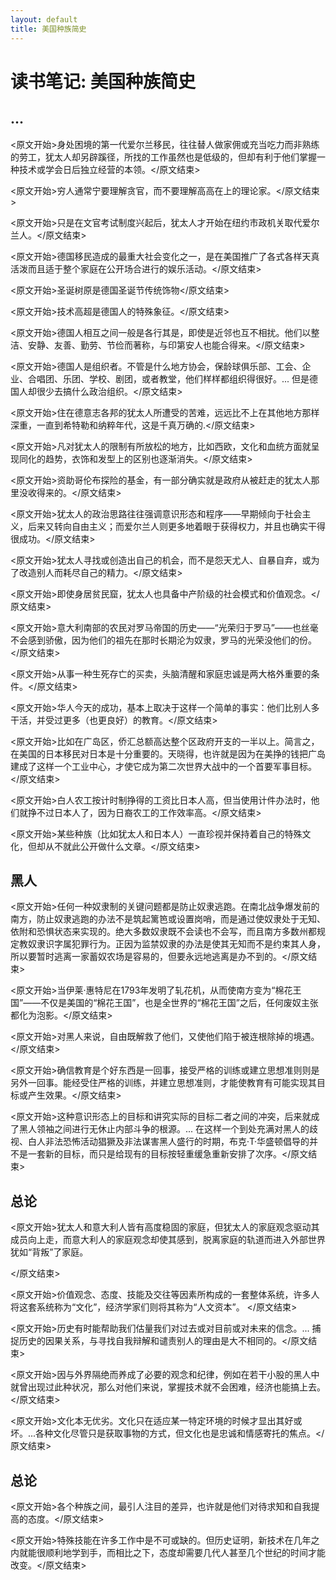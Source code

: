 ```yaml
---
layout: default
title: 美国种族简史
---
```


# 读书笔记: 美国种族简史


## ...

<原文开始>身处困境的第一代爱尔兰移民，往往替人做家佣或充当吃力而非熟练的劳工，犹太人却另辟蹊径，所找的工作虽然也是低级的，但却有利于他们掌握一种技术或学会日后独立经营的本领。</原文结束>

<原文开始>穷人通常宁要理解贪官，而不要理解高高在上的理论家。</原文结束>

<原文开始>只是在文官考试制度兴起后，犹太人才开始在纽约市政机关取代爱尔兰人。</原文结束>

<原文开始>德国移民造成的最重大社会变化之一，是在美国推广了各式各样天真活泼而且适于整个家庭在公开场合进行的娱乐活动。</原文结束>

<原文开始>圣诞树原是德国圣诞节传统饰物</原文结束>

<原文开始>技术高超是德国人的特殊象征。</原文结束>

<原文开始>德国人相互之间一般是各行其是，即使是近邻也互不相扰。他们以整洁、安静、友善、勤劳、节俭而著称，与印第安人也能合得来。</原文结束>

<原文开始>德国人是组织者。不管是什么地方协会，保龄球俱乐部、工会、企业、合唱团、乐团、学校、剧团，或者教堂，他们样样都组织得很好。... 但是德国人却很少去搞什么政治组织。</原文结束>

<原文开始>住在德意志各邦的犹太人所遭受的苦难，远远比不上在其他地方那样深重，一直到希特勒和纳粹年代，这是千真万确的.</原文结束>

<原文开始>凡对犹太人的限制有所放松的地方，比如西欧，文化和血统方面就呈现同化的趋势，衣饰和发型上的区别也逐渐消失。</原文结束>

<原文开始>资助哥伦布探险的基金，有一部分确实就是政府从被赶走的犹太人那里没收得来的。</原文结束>

<原文开始>犹太人的政治思路往往强调意识形态和程序——早期倾向于社会主义，后来又转向自由主义；而爱尔兰人则更多地着眼于获得权力，并且也确实干得很成功。</原文结束>

<原文开始>犹太人寻找或创造出自己的机会，而不是怨天尤人、自暴自弃，或为了改造别人而耗尽自己的精力。</原文结束>

<原文开始>即使身居贫民窟，犹太人也具备中产阶级的社会模式和价值观念。</原文结束>

<原文开始>意大利南部的农民对罗马帝国的历史——“光荣归于罗马”——也丝毫不会感到骄傲，因为他们的祖先在那时长期沦为奴隶，罗马的光荣没他们的份。</原文结束>

<原文开始>从事一种生死存亡的买卖，头脑清醒和家庭忠诚是两大格外重要的条件。</原文结束>

<原文开始>华人今天的成功，基本上取决于这样一个简单的事实：他们比别人多干活，并受过更多（也更良好）的教育。</原文结束>

<原文开始>比如在广岛区，侨汇总额高达整个区政府开支的一半以上。简言之，在美国的日本移民对日本是十分重要的。天晓得，也许就是因为在美挣的钱把广岛建成了这样一个工业中心，才使它成为第二次世界大战中的一个首要军事目标。</原文结束>

<原文开始>白人农工按计时制挣得的工资比日本人高，但当使用计件办法时，他们就挣不过日本人了，因为日裔农工的工作效率高。</原文结束>

<原文开始>某些种族（比如犹太人和日本人）一直珍视并保持着自己的特殊文化，但却从不就此公开做什么文章。</原文结束>

## 黑人 

<原文开始>任何一种奴隶制的关键问题都是防止奴隶逃跑。在南北战争爆发前的南方，防止奴隶逃跑的办法不是筑起篱笆或设置岗哨，而是通过使奴隶处于无知、依附和恐惧状态来实现的。绝大多数奴隶既不会读也不会写，而且南方多数州都规定教奴隶识字属犯罪行为。正因为监禁奴隶的办法是使其无知而不是约束其人身，所以要暂时逃离一家蓄奴农场是容易的，但要永远地逃离是办不到的。</原文结束>

<原文开始>当伊莱·惠特尼在1793年发明了轧花机，从而使南方变为“棉花王国”——不仅是美国的“棉花王国”，也是全世界的“棉花王国”之后，任何废奴主张都化为泡影。</原文结束>

<原文开始>对黑人来说，自由既解救了他们，又使他们陷于被连根除掉的境遇。</原文结束>

<原文开始>确信教育是个好东西是一回事，接受严格的训练或建立思想准则则是另外一回事。能经受住严格的训练，并建立思想准则，才能使教育有可能实现其目标或产生效果。</原文结束>

<原文开始>这种意识形态上的目标和讲究实际的目标二者之间的冲突，后来就成了黑人领袖之间进行无休止内部斗争的根源。... 在这样一个到处充满对黑人的歧视、白人非法恐怖活动猖獗及非法谋害黑人盛行的时期，布克·T·华盛顿倡导的并不是一套新的目标，而只是给现有的目标按轻重缓急重新安排了次序。</原文结束>
## 总论

<原文开始>犹太人和意大利人皆有高度稳固的家庭，但犹太人的家庭观念驱动其成员向上走，而意大利人的家庭观念却使其感到，脱离家庭的轨道而进入外部世界犹如“背叛”了家庭。

</原文结束>

<原文开始>价值观念、态度、技能及交往等因素所构成的一套整体系统，许多人将这套系统称为“文化”，经济学家们则将其称为“人文资本”。
</原文结束>

<原文开始>历史有时能帮助我们估量我们对过去或对目前或对未来的信念。... 捕捉历史的因果关系，与寻找自我辩解和谴责别人的理由是大不相同的。</原文结束>

<原文开始>因与外界隔绝而养成了必要的观念和纪律，例如在若干小股的黑人中就曾出现过此种状况，那么对他们来说，掌握技术就不会困难，经济也能搞上去。</原文结束>

<原文开始>文化本无优劣。文化只在适应某一特定环境的时候才显出其好或坏。...各种文化尽管只是获取事物的方式，但文化也是忠诚和情感寄托的焦点。</原文结束>
## 总论

<原文开始>各个种族之间，最引人注目的差异，也许就是他们对待求知和自我提高的态度。</原文结束>

<原文开始>特殊技能在许多工作中是不可或缺的。但历史证明，新技术在几年之内就能很顺利地学到手，而相比之下，态度却需要几代人甚至几个世纪的时间才能改变。</原文结束>
